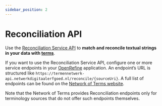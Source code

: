 ```yaml
---
sidebar_position: 2
---
```


# Reconciliation API

Use the [Reconciliation Service API](https://reconciliation-api.github.io/specs/latest/)
to **match and reconcile textual strings in your data with [terms](../../glossary.md#term)**.


If you want to use the Reconciliation Service API, configure one or more service endpoints in your
[OpenRefine](https://openrefine.org) application. An endpoint’s URL is structured like
`https://termennetwerk-api.netwerkdigitaalerfgoed.nl/reconcile/{sourceUri}`. A full list of endpoints can be found on
the [Network of Terms website](https://termennetwerk.netwerkdigitaalerfgoed.nl/reconciliation).

Note that the Network of Terms provides Reconciliation endpoints only for terminology sources that do not offer such
endpoints themselves.
